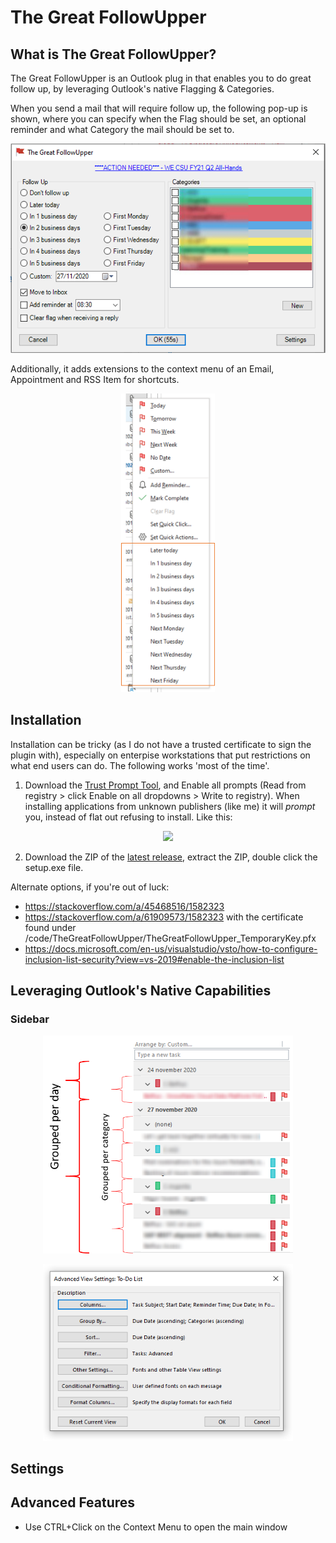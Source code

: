 # The Great FollowUpper

## What is The Great FollowUpper?

The Great FollowUpper is an Outlook plug in that enables you to do great follow up, by leveraging Outlook's native Flagging & Categories.

When you send a mail that will require follow up, the following pop-up is shown, where you can specify when the Flag should be set, an optional reminder and what Category the mail should be set to.

![Main Window](docs/mainwindow.png)

Additionally, it adds extensions to the context menu of an Email, Appointment and RSS Item for shortcuts.

<div style="text-align:center">
<img src="docs/contextmenu.png" width="150px">
</div>

## Installation

Installation can be tricky (as I do not have a trusted certificate to sign the plugin with), especially on enterpise workstations that put restrictions on what end users can do. The following works 'most of the time'.

1. Download the [Trust Prompt Tool](https://www.smartlux.com/software/trust-prompt-tool/), and Enable all prompts (Read from registry > click Enable on all dropdowns > Write to registry). When installing applications from unknown publishers (like me) it will _prompt_ you, instead of flat out refusing to install. Like this:

<p align="center">
<img src="https://www.smartlux.com/wp-content/uploads/2018/10/Trust-Prompt-do-you-want-to-install-this-application.png" width="400px">
</p>

2. Download the ZIP of the [latest release](https://github.com/woutervanranst/TheGreatFollowUpper/releases/latest), extract the ZIP, double click the setup.exe file.

Alternate options, if you're out of luck:
* https://stackoverflow.com/a/45468516/1582323
* https://stackoverflow.com/a/61909573/1582323 with the certificate found under /code/TheGreatFollowUpper/TheGreatFollowUpper_TemporaryKey.pfx
* https://docs.microsoft.com/en-us/visualstudio/vsto/how-to-configure-inclusion-list-security?view=vs-2019#enable-the-inclusion-list

## Leveraging Outlook's Native Capabilities

### Sidebar

<p align="center">
<img src="docs/sidebar.png" width="400px">
</p>

<p align="center">
<img src="docs/sidebar-settings.png" width="400px">
</p>



## Settings

## Advanced Features

* Use CTRL+Click on the Context Menu to open the main window